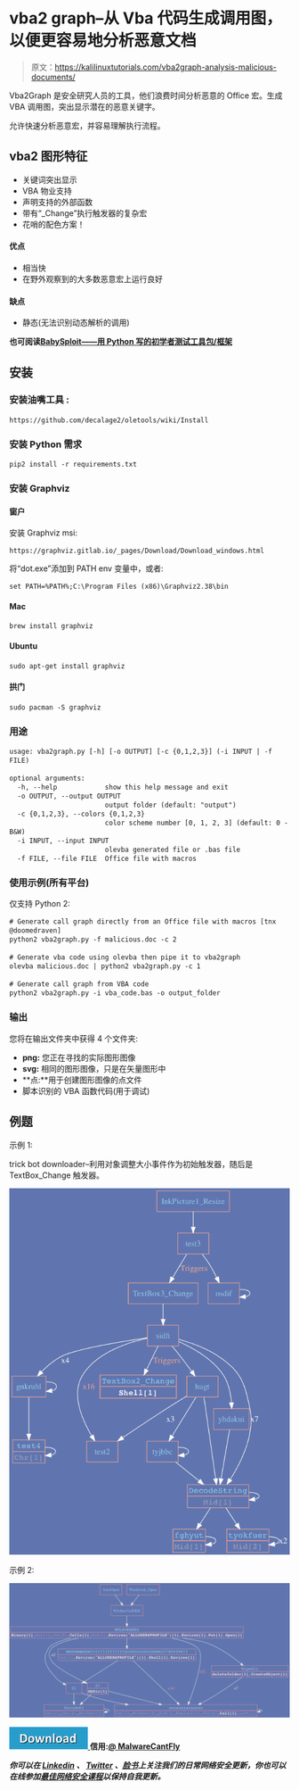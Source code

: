# vba2 graph–从 Vba 代码生成调用图，以便更容易地分析恶意文档

> 原文：<https://kalilinuxtutorials.com/vba2graph-analysis-malicious-documents/>

Vba2Graph 是安全研究人员的工具，他们浪费时间分析恶意的 Office 宏。生成 VBA 调用图，突出显示潜在的恶意关键字。

允许快速分析恶意宏，并容易理解执行流程。

## **vba2 图形特征**

*   关键词突出显示
*   VBA 物业支持
*   声明支持的外部函数
*   带有“_Change”执行触发器的复杂宏
*   花哨的配色方案！

#### **优点**

*   相当快
*   在野外观察到的大多数恶意宏上运行良好

#### **缺点**

*   静态(无法识别动态解析的调用)

**也可阅读[BabySploit——用 Python 写的初学者测试工具包/框架](https://kalilinuxtutorials.com/babysploit-beginner-pentesting-toolkit/)**

## **安装**

### **安装**油嘴工具 **:**

```
https://github.com/decalage2/oletools/wiki/Install
```

### **安装 Python 需求**

```
pip2 install -r requirements.txt
```

### **安装 Graphviz**

#### **窗户**

安装 Graphviz msi:

```
https://graphviz.gitlab.io/_pages/Download/Download_windows.html
```

将“dot.exe”添加到 PATH env 变量中，或者:

```
set PATH=%PATH%;C:\Program Files (x86)\Graphviz2.38\bin
```

#### **Mac**

```
brew install graphviz
```

#### **Ubuntu**

```
sudo apt-get install graphviz
```

#### **拱门**

```
sudo pacman -S graphviz
```

### **用途**

```
usage: vba2graph.py [-h] [-o OUTPUT] [-c {0,1,2,3}] (-i INPUT | -f FILE)

optional arguments:
  -h, --help            show this help message and exit
  -o OUTPUT, --output OUTPUT
                        output folder (default: "output")
  -c {0,1,2,3}, --colors {0,1,2,3}
                        color scheme number [0, 1, 2, 3] (default: 0 - B&W)
  -i INPUT, --input INPUT
                        olevba generated file or .bas file
  -f FILE, --file FILE  Office file with macros 
```

### **使用示例(所有平台)**

仅支持 Python 2:

```
# Generate call graph directly from an Office file with macros [tnx @doomedraven]
python2 vba2graph.py -f malicious.doc -c 2    

# Generate vba code using olevba then pipe it to vba2graph
olevba malicious.doc | python2 vba2graph.py -c 1

# Generate call graph from VBA code
python2 vba2graph.py -i vba_code.bas -o output_folder 
```

### **输出**

您将在输出文件夹中获得 4 个文件夹:

*   **png:** 您正在寻找的实际图形图像
*   **svg:** 相同的图形图像，只是在矢量图形中
*   **点:**用于创建图形图像的点文件
*   脚本识别的 VBA 函数代码(用于调试)

## **例题**

示例 1:

trick bot downloader–利用对象调整大小事件作为初始触发器，随后是 TextBox_Change 触发器。

![](img//5d1f2810fe32ef977572b5438c6eb925.png)

示例 2:

![](img//1a1fa6d811d2964655b81128a2876f64.png)

[![](img//d861a9096555aeb1980fc054015933d7.png) ](https://github.com/MalwareCantFly/Vba2Graph) **信用:**[**@ MalwareCantFly**](https://twitter.com/MalwareCantFly)

***你可以在 [Linkedin](https://www.linkedin.com/company/gbhackers/) 、 [Twitter](https://twitter.com/GbhackerOn) 、[脸书](https://www.facebook.com/gbhackersadmin)上关注我们的日常网络安全更新，你也可以在线参加[最佳网络安全课程](https://ethicalhackersacademy.com/)以保持自我更新。***